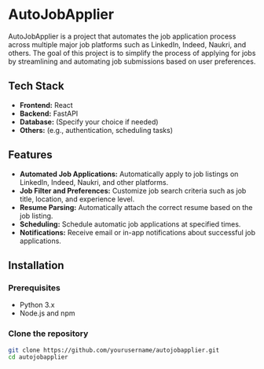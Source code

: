 # AutoJobApplier

AutoJobApplier is a project that automates the job application process across multiple major job platforms such as LinkedIn, Indeed, Naukri, and others. The goal of this project is to simplify the process of applying for jobs by streamlining and automating job submissions based on user preferences.

## Tech Stack

- **Frontend:** React
- **Backend:** FastAPI
- **Database:** (Specify your choice if needed)
- **Others:** (e.g., authentication, scheduling tasks)

## Features

- **Automated Job Applications:** Automatically apply to job listings on LinkedIn, Indeed, Naukri, and other platforms.
- **Job Filter and Preferences:** Customize job search criteria such as job title, location, and experience level.
- **Resume Parsing:** Automatically attach the correct resume based on the job listing.
- **Scheduling:** Schedule automatic job applications at specified times.
- **Notifications:** Receive email or in-app notifications about successful job applications.

## Installation

### Prerequisites

- Python 3.x
- Node.js and npm

### Clone the repository

```bash
git clone https://github.com/yourusername/autojobapplier.git
cd autojobapplier
